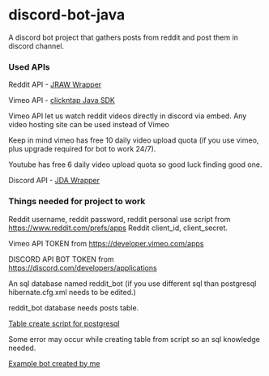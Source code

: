 # discord-bot-java
 A discord bot project that gathers posts from reddit and post them in discord channel.
 
### Used APIs ###
Reddit API - [JRAW Wrapper](https://github.com/mattbdean/JRAW)

Vimeo API - [clickntap Java SDK](https://github.com/clickntap/Vimeo) 

Vimeo API let us watch reddit videos directly in discord via embed. Any video hosting site can be used instead of Vimeo

Keep in mind vimeo has free 10 daily video upload quota (if you use vimeo, plus upgrade required for bot to work 24/7). 

Youtube has free 6 daily video upload quota so good luck finding good one.

Discord API - [JDA Wrapper](https://github.com/DV8FromTheWorld/JDA)

### Things needed for project to work ###

Reddit username, reddit password, reddit personal use script from https://www.reddit.com/prefs/apps 
Reddit client_id, client_secret.

Vimeo API TOKEN from https://developer.vimeo.com/apps

DISCORD API BOT TOKEN from https://discord.com/developers/applications

An sql database named reddit_bot (if you use different sql than postgresql hibernate.cfg.xml needs to be edited.)

reddit_bot database needs posts table.

[Table create script for postgresql](https://github.com/celiktahir/discord-bot-java/blob/master/postgresql-create-script.md)

Some error may occur while creating table from script so an sql knowledge needed.

[Example bot created by me](https://discord.com/api/oauth2/authorize?client_id=855806720834928641&permissions=387136&scope=bot)


